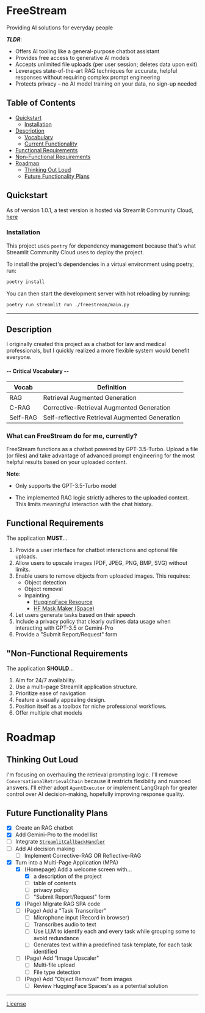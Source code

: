 # FreeStream

Providing AI solutions for everyday people

***TLDR***:
- Offers AI tooling like a general-purpose chatbot assistant
- Provides free access to generative AI models
- Accepts unlimited file uploads (per user session; deletes data upon exit)
- Leverages state-of-the-art RAG techniques for accurate, helpful responses without requiring complex prompt engineering
- Protects privacy – no AI model training on your data, no sign-up needed

## Table of Contents

- [Quickstart](#quickstart)
  - [Installation](#installation)
- [Description](#description)
  - [Vocabulary](#critical-vocabulary)
  - [Current Functionality](#what-can-freestream-do-for-me-currently)
- [Functional Requirements](#functional-requirements)
- [Non-Functional Requirements](#non-functional-requirements)
- [Roadmap](#roadmap)
  - [Thinking Out Loud](#thinking-out-loud) 
  - [Future Functionality Plans](#future-functionality-plans)

## Quickstart

As of version 1.0.1, a test version is hosted via Streamlit Community Cloud, [here](https://freestream.streamlit.app/ "Current Version: 3.0.0")

### Installation

This project uses `poetry` for dependency management because that's what Streamlit Community Cloud uses to deploy the project.

To install the project's dependencies in a virtual environment using poetry, run:

```bash
poetry install
```

You can then start the development server with hot reloading by running:

```bash
poetry run streamlit run ./freestream/main.py
```

---

## Description
I originally created this project as a chatbot for law and medical professionals, but I quickly realized a more flexible system would benefit everyone.

#### -- **Critical Vocabulary** --

| **Vocab** | **Definition** |
| ---- | ---------- |
| RAG | Retrieval Augmented Generation |
| C-RAG | Corrective-Retrieval Augmented Generation |
| Self-RAG | Self-reflective Retrieval Augmented Generation |

### What can FreeStream do for me, currently?

FreeStream functions as a chatbot powered by GPT-3.5-Turbo. Upload a file (or files) and take advantage of advanced prompt engineering for the most helpful results based on your uploaded content.

**Note**:
* Only supports the GPT-3.5-Turbo model
- The implemented RAG logic strictly adheres to the uploaded context. This limits meaningful interaction with the chat history.

## Functional Requirements

The application **MUST**...
1. Provide a user interface for chatbot interactions and optional file uploads.
2. Allow users to upscale images (PDF, JPEG, PNG, BMP, SVG) without limits.
3. Enable users to remove objects from uploaded images. This requires:
    * Object detection
    * Object removal
    * Inpainting
      * [HuggingFace Resource](https://huggingface.co/docs/diffusers/en/using-diffusers/inpaint)
      * [HF Mask Maker (Space)](https://huggingface.co/spaces/daethyra/inpaint-mask-maker)
4. Let users generate tasks based on their speech
5. Include a privacy policy that clearly outlines data usage when interacting with GPT-3.5 or Gemini-Pro
6. Provide a "Submit Report/Request" form

## "Non-Functional Requirements

The application **SHOULD**...
1. Aim for 24/7 availability.
2. Use a multi-page Streamlit application structure.
3. Prioritize ease of navigation
4. Feature a visually appealing design.
5. Position itself as a toolbox for niche professional workflows.
6. Offer multiple chat models

# Roadmap

## Thinking Out Loud
I'm focusing on overhauling the retrieval prompting logic. I'll remove `ConversationalRetrievalChain` because it restricts flexibility and nuanced answers. I'll either adopt `AgentExecutor` or implement LangGraph for greater control over AI decision-making, hopefully improving response quality.

## Future Functionality Plans

- [x] Create an RAG chatbot
- [x] Add Gemini-Pro to the model list
- [ ] Integrate [`StreamlitCallbackHandler`](https://api.python.langchain.com/en/latest/callbacks/langchain_community.callbacks.streamlit.streamlit_callback_handler.StreamlitCallbackHandler.html "Python API Documentation")
- [ ] Add AI decision making
  - [ ] Implement Corrective-RAG OR Reflective-RAG
- [x] Turn into a Multi-Page Application (MPA)
  - [x] (Homepage) Add a welcome screen with...
    - [x] a description of the project
    - [ ] table of contents
    - [ ] privacy policy
    - [ ] "Submit Report/Request" form
  - [x] (Page) Migrate RAG SPA code
  - [ ] (Page) Add a "Task Transcriber"
    - [ ] Microphone input (Record in browser)
    - [ ] Transcribes audio to text
    - [ ] Use LLM to identify each and every task while grouping some to avoid redundance
    - [ ] Generates text within a predefined task template, for each task identified
  - [ ] (Page) Add "Image Upscaler"
    - [ ] Multi-file upload
    - [ ] File type detection
  - [ ] (Page) Add "Object Removal" from images
    - [ ] Review HuggingFace Spaces's as a potential solution

---

[License](./LICENSE)
